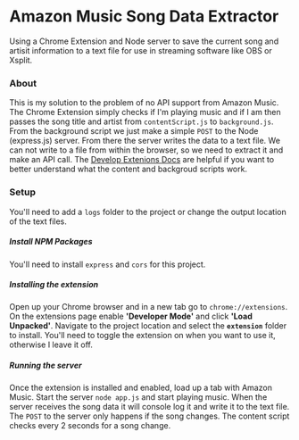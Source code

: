 # Amazon Music Song Data Extractor
Using a Chrome Extension and Node server to save the current song and artisit information to a text file for use in streaming software like OBS or Xsplit.

### About
This is my solution to the problem of no API support from Amazon Music. The Chrome Extension simply checks if I'm playing music and if I am then passes the song title and artist from `contentScript.js` to `background.js`. From the background script we just make a simple `POST` to the Node (express.js) server. From there the server writes the data to a text file. We can not write to a file from within the browser, so we need to extract it and make an API call. The [Develop Extenions Docs](https://developer.chrome.com/extensions/devguide) are helpful if you want to better understand what the content and backgroud scripts work.

### Setup
You'll need to add a `logs` folder to the project or change the output location of the text files.

##### Install NPM Packages
You'll need to install `express` and `cors` for this project.

##### Installing the extension
Open up your Chrome browser and in a new tab go to `chrome://extensions`. On the extensions page enable __'Developer Mode'__ and click __'Load Unpacked'__. Navigate to the project location and select the __`extension`__ folder to install. You'll need to toggle the extension on when you want to use it, otherwise I leave it off. 

##### Running the server
Once the extension is installed and enabled, load up a tab with Amazon Music. Start the  server `node app.js` and start playing music. When the server receives the song data it will console log it and write it to the text file.  The `POST` to the server only happens if the song changes. The content script checks every 2 seconds for a song change.